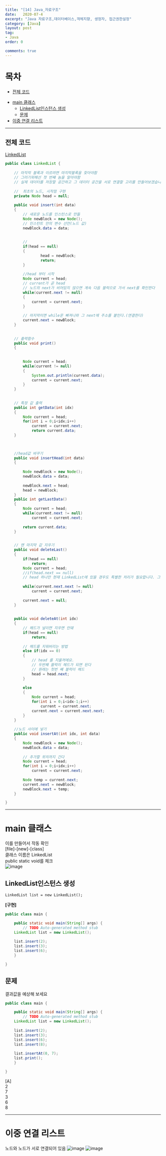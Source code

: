 ```yaml
---
title: "[14] Java_자료구조"
date:   2020-07-4
excerpt: "Java 자료구조,데이터베이스,객체지향, 생정자, 접근권한설정"
category: [Java]
layout: post
tag:
- Java
order: 0

comments: true
---
```


# 목차
  * [전체 코드](#전체-코드)
- [main 클래스](#main-클래스)
  * [LinkedList인스턴스 생성](#linkedlist인스턴스-생성)
  * [문제](#문제)
- [이중 연결 리스트](#이중-연결-리스트)




----


## 전체 코드
[LinkedList](https://yerimoh.github.io//J10/#linkedlist-%EA%B5%AC%ED%98%84)
  

```java
public class LinkedList {
	
	// 마직막 블록과 이르려면 마지막블록을 찾아야함
	// 그러기위해선 첫 번쨰 놈을 알아야함
	// 실제 데이터를 저장할 공간하고 그 데이터 공간을 서로 연결할 고리를 만들어보겠습니다.
	
	//  최초의 노드, 시작점 구현
	private Node head = null;
	
	public void insert(int data)
	{
		// 새로운 노드를 인스턴스로 만듦
		Node newBlock = new Node();
		// 인스턴트 안의 변수 선언(노드 값)
		newBlock.data = data;
		
	
	    //
		if(head == null)
		{
				head = newBlock;
				return;
		}
	
		//head 부터 시작
		Node current = head;
		// current가 곧 head
		// 노드의 next가 비어있지 않으면 계속 다음 블럭으로 가서 next를 확인한다
		while(current.next != null)
		{
			current = current.next;
		}
		
		// 마지막이면 while문 빠져나와 그 next에 주소를 붙인다.(연결한다)
		current.next = newBlock;
	}
	
	
	// 출력함수
	public void print()
	{
		
	
		Node current = head;
		while(current != null)
		{
			System.out.println(current.data);
			current = current.next;
		}
	}
	
	
	// 특정 값 출력 
	public int getData(int idx)
	{
		Node current = head;
		for(int i = 0;i<idx;i++)
			current = current.next;
			return current.data;
	}
	

	
	//head값 바꾸기
	public void insertHead(int data)
	{
	
		Node newBlock = new Node();
		newBlock.data = data;
		
		newBlock.next = head;
		head = newBlock;
	}
	public int getLastData()
	{
		Node current = head;
		while(current.next != null)
			current = current.next;
		
		return current.data;
	}
	

	// 맨 마지막 값 지우기
	public void deleteLast()
	{
		if(head == null)
			return;
		Node current = head;
		//if(head.next == null)
		// head 하나만 현재 LinkedList에 있을 경우도 특별한 처리가 필요합니다. 그런데 엄청 쉬워요
	
		while(current.next.next != null)
			current = current.next;
		
		current.next = null;
	}
	
	
	public void deleteAt(int idx)
	{
		// 헤드가 널이면 지우면 안돼
		if(head == null)
			return;
	
		// 헤드를 지워버리는 방법
		else if(idx == 0)
		{
			// head 를 지울꺼에요.
			// 두번째 블럭이 헤드가 되면 된다
			// 원래는 첫번 쨰 블럭이 헤드
			head = head.next;
		}
	
		else
		{
			Node current = head;
			for(int i = 0;i<idx-1;i++)
				current = current.next;
			current.next = current.next.next;
		}
	}
	
	//노드 사이에 넣기
	public void insertAt(int idx, int data)
	{
		Node newBlock = new Node();
		newBlock.data = data;
		
		// 추가할 위치까지 간다
		Node current = head;
		for(int i = 0;i<idx;i++)
			current = current.next;
	
		Node temp = current.next;
		current.next = newBlock;
		newBlock.next = temp;
	}

}

```


---





# main 클래스 
이를 만들어서 작동 확인  
[file]-[new]-[class]  
클래스 이름은 LinkedList  
public static void를 체크  
![image](https://user-images.githubusercontent.com/76824611/115437114-bf8c8580-a246-11eb-805e-c0288de5c867.png)

 
## LinkedList인스턴스 생성

```LinkedList list = new LinkedList();```

**[구현]**
```java
public class main {

	public static void main(String[] args) {
		// TODO Auto-generated method stub
	LinkedList list = new LinkedList();
	
	list.insert(2);
	list.insert(3);
	list.insert(6);
	}

}
```

## 문제 
결과값을 예상해 보세요

```java
public class main {

	public static void main(String[] args) {
		// TODO Auto-generated method stub
	LinkedList list = new LinkedList();
	
	list.insert(2);
	list.insert(3);
	list.insert(6);
	list.insert(8);
	
	list.insertAt(0, 7);
	list.print();
	}

}
```  
[A]  
2  
7  
3  
6  
8  

----

# 이중 연결 리스트
노드와 노드가 서로 연결되어 있음
![image](https://user-images.githubusercontent.com/76824611/115440997-522f2380-a24b-11eb-8cd7-8795abbf8f8f.png)
![image](https://user-images.githubusercontent.com/76824611/115441006-54917d80-a24b-11eb-8ef9-c099051b8ab4.png)

 
